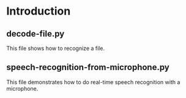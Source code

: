# Introduction

## decode-file.py

This file shows how to recognize a file.

## speech-recognition-from-microphone.py

This file demonstrates how to do real-time speech recognition with a microphone.
